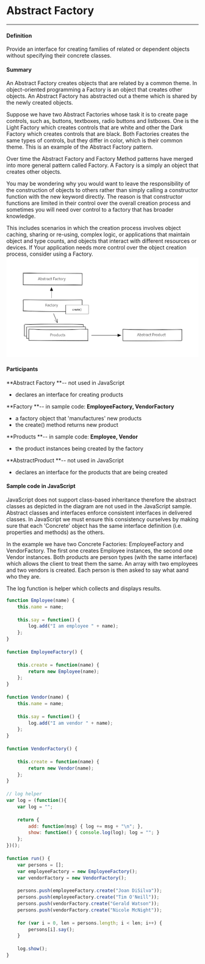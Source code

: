 # Abstract Factory

---

#### Definition

Provide an interface for creating families of related or dependent objects without specifying their concrete classes.

#### Summary

An Abstract Factory creates objects that are related by a common theme. In object-oriented programming a Factory is an object that creates other objects. An Abstract Factory has abstracted out a theme which is shared by the newly created objects.

Suppose we have two Abstract Factories whose task it is to create page controls, such as, buttons, textboxes, radio buttons and listboxes. One is the Light Factory which creates controls that are white and other the Dark Factory which creates controls that are black. Both Factories creates the same types of controls, but they differ in color, which is their common theme. This is an example of the Abstract Factory pattern.

Over time the Abstract Factory and Factory Method patterns have merged into more general pattern called Factory. A Factory is a simply an object that creates other objects.

You may be wondering why you would want to leave the responsibility of the construction of objects to others rather than simply calling a constructor function with the new keyword directly. The reason is that constructor functions are limited in their control over the overall creation process and sometimes you will need over control to a factory that has broader knowledge.

This includes scenarios in which the creation process involves object caching, sharing or re-using, complex logic, or applications that maintain object and type counts, and objects that interact with different resources or devices. If Your application needs more control over the object creation process, consider using a Factory.![](/assets/abstract-factory.png)

#### Participants

**Abstract Factory **-- not used in JavaScript

* declares an interface for creating products

**Factory **-- in sample code: **EmployeeFactory, VendorFactory**

* a factory object that 'manufactures' new products
* the create\(\) method returns new product

**Products **-- in sample code: **Employee, Vendor**

* the product instances being created by the factory

**AbstractProduct **-- not used in JavaScript

* declares an interface for the products that are being created



#### Sample code in JavaScript

JavaScript does not support class-based inheritance therefore the abstract classes as depicted in the diagram are not used in the JavaScript sample. Abstract classes and interfaces enforce consistent interfaces in delivered classes. In JavaScript we must ensure this consistency ourselves by making sure that each 'Concrete' object has the same interface definition \(i.e. properties and methods\) as the others.

In the example we have two Concrete Factories: EmployeeFactory and VendorFactory. The first one creates Employee instances, the second one Vendor instances. Both products are person types \(with the same interface\) which allows the client to treat them the same. An array with two employees and two vendors is created. Each person is then asked to say what aand who they are.

The log function is helper which collects and displays results.

```js
function Employee(name) {
    this.name = name;

    this.say = function() {
        log.add("I am employee " + name);
    };
}

function EmployeeFactory() {

    this.create = function(name) {
        return new Employee(name); 
    };
}

function Vendor(name) {
    this.name = name;

    this.say = function() {
        log.add("I am vendor " + name);
    };
}

function VendorFactory() {

    this.create = function(name) {
        return new Vendor(name);
    };
}

// log helper
var log = (function(){
    var log = "";

    return {
        add: function(msg) { log += msg + "\n"; },
        show: function() { console.log(log); log = ""; }
    };
})();

function run() {
    var persons = [];
    var employeeFactory = new EmployeeFactory();
    var vendorFactory = new VendorFactory();

    persons.push(employeeFactory.create("Joan DiSilva"));
    persons.push(employeeFactory.create("Tim O'Neill"));
    persons.push(vendorFactory.create("Gerald Watson"));
    persons.push(vendorFactory.create("Nicole McNight"));

    for (var i = 0, len = persons.length; i < len; i++) {
        persons[i].say();
    }

    log.show();
}
```



